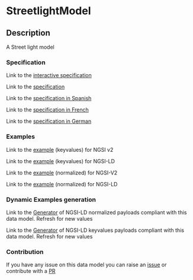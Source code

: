 # StreetlightModel

## Description 

A Street light model
### Specification

Link to the [interactive specification](https://swagger.lab.fiware.org/?url=https://smart-data-models.github.io/dataModel.Streetlighting/StreetlightModel/swagger.yaml)

Link to the [specification](https://smart-data-models.github.io/dataModel.Streetlighting/StreetlightModel/doc/spec.md)

Link to the [specification in Spanish](https://smart-data-models.github.io/dataModel.Streetlighting/StreetlightModel/doc/spec_ES.md)

Link to the [specification in French](https://smart-data-models.github.io/dataModel.Streetlighting/StreetlightModel/doc/spec_FR.md)

Link to the [specification in German](https://smart-data-models.github.io/dataModel.Streetlighting/StreetlightModel/doc/spec_DE.md)
### Examples

Link to the [example](https://smart-data-models.github.io/dataModel.Streetlighting/StreetlightModel/examples/example.json) (keyvalues) for NGSI v2

Link to the [example](https://smart-data-models.github.io/dataModel.Streetlighting/StreetlightModel/examples/example.jsonld) (keyvalues) for NGSI-LD

Link to the [example](https://smart-data-models.github.io/dataModel.Streetlighting/StreetlightModel/examples/example-normalized.json) (normalized) for NGSI-V2

Link to the [example](https://smart-data-models.github.io/dataModel.Streetlighting/StreetlightModel/examples/example-normalized.jsonld) (normalized) for NGSI-LD
### Dynamic Examples generation

Link to the [Generator](https://smartdatamodels.org/extra/ngsi-ld_generator_v0.92.php?schemaUrl=https://raw.githubusercontent.com/smart-data-models/dataModel.Streetlighting/master/StreetlightModel/schema.json&email=info@smartdatamodels.org) of NGSI-LD normalized payloads compliant with this data model. Refresh for new values

Link to the [Generator](https://smartdatamodels.org/extra/ngsi-ld_generator_keyvalues_v0.92.php?schemaUrl=https://raw.githubusercontent.com/smart-data-models/dataModel.Streetlighting/master/StreetlightModel/schema.json&email=info@smartdatamodels.org) of NGSI-LD keyvalues payloads compliant with this data model. Refresh for new values
### Contribution

 If you have any issue on this data model you can raise an [issue](https://github.com/smart-data-models/dataModel.Streetlighting/issues)  or contribute with a [PR](https://github.com/smart-data-models/dataModel.Streetlighting/pulls)
